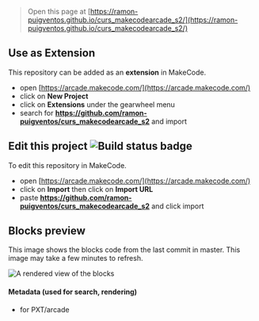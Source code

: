  


> Open this page at [https://ramon-puigventos.github.io/curs_makecodearcade_s2/](https://ramon-puigventos.github.io/curs_makecodearcade_s2/)

## Use as Extension

This repository can be added as an **extension** in MakeCode.

* open [https://arcade.makecode.com/](https://arcade.makecode.com/)
* click on **New Project**
* click on **Extensions** under the gearwheel menu
* search for **https://github.com/ramon-puigventos/curs_makecodearcade_s2** and import

## Edit this project ![Build status badge](https://github.com/ramon-puigventos/curs_makecodearcade_s2/workflows/MakeCode/badge.svg)

To edit this repository in MakeCode.

* open [https://arcade.makecode.com/](https://arcade.makecode.com/)
* click on **Import** then click on **Import URL**
* paste **https://github.com/ramon-puigventos/curs_makecodearcade_s2** and click import

## Blocks preview

This image shows the blocks code from the last commit in master.
This image may take a few minutes to refresh.

![A rendered view of the blocks](https://github.com/ramon-puigventos/curs_makecodearcade_s2/raw/master/.github/makecode/blocks.png)

#### Metadata (used for search, rendering)

* for PXT/arcade
<script src="https://makecode.com/gh-pages-embed.js"></script><script>makeCodeRender("{{ site.makecode.home_url }}", "{{ site.github.owner_name }}/{{ site.github.repository_name }}");</script>
